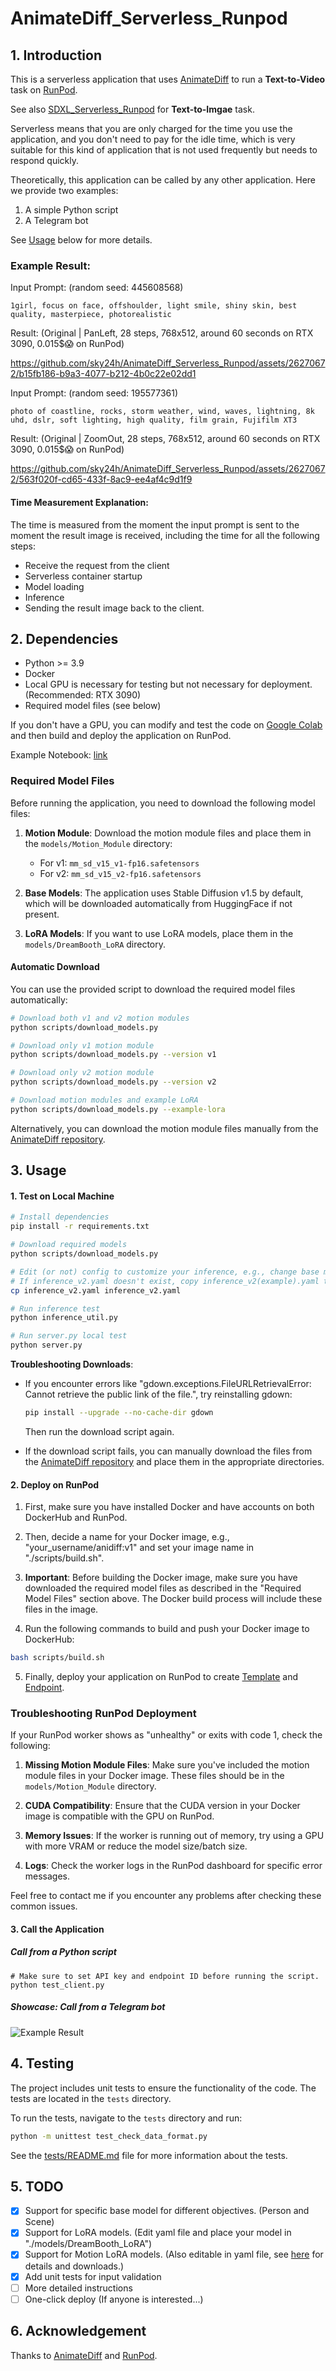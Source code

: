 # AnimateDiff_Serverless_Runpod

## 1. Introduction
This is a serverless application that uses [AnimateDiff](https://animatediff.github.io/) to run a **Text-to-Video** task on [RunPod](https://www.runpod.io/).

See also [SDXL_Serverless_Runpod](https://github.com/sky24h/SDXL_Serverless_Runpod) for **Text-to-Imgae** task.

Serverless means that you are only charged for the time you use the application, and you don't need to pay for the idle time, which is very suitable for this kind of application that is not used frequently but needs to respond quickly.

Theoretically, this application can be called by any other application. Here we provide two examples:
1. A simple Python script
2. A Telegram bot

See [Usage](#Usage) below for more details.

### Example Result:
Input Prompt:
(random seed: 445608568)
```
1girl, focus on face, offshoulder, light smile, shiny skin, best quality, masterpiece, photorealistic
```

Result:
(Original | PanLeft, 28 steps, 768x512, around 60 seconds on RTX 3090, 0.015$😱 on RunPod)


https://github.com/sky24h/AnimateDiff_Serverless_Runpod/assets/26270672/b15fb186-b9a3-4077-b212-4b0c22e02dd1




Input Prompt:
(random seed: 195577361)
```
photo of coastline, rocks, storm weather, wind, waves, lightning, 8k uhd, dslr, soft lighting, high quality, film grain, Fujifilm XT3
```

Result:
(Original | ZoomOut, 28 steps, 768x512, around 60 seconds on RTX 3090, 0.015$😱 on RunPod)


https://github.com/sky24h/AnimateDiff_Serverless_Runpod/assets/26270672/563f020f-cd65-433f-8ac9-ee4af4c9d1f9




#### Time Measurement Explanation:
The time is measured from the moment the input prompt is sent to the moment the result image is received, including the time for all the following steps:
- Receive the request from the client
- Serverless container startup
- Model loading
- Inference
- Sending the result image back to the client.

## 2. Dependencies
- Python >= 3.9
- Docker
- Local GPU is necessary for testing but not necessary for deployment. (Recommended: RTX 3090)
- Required model files (see below)

If you don't have a GPU, you can modify and test the code on [Google Colab](https://colab.research.google.com/) and then build and deploy the application on RunPod.

Example Notebook: [link](https://colab.research.google.com/drive/1Gd6uuiItbIFjVPFNyJQhEEEL9khdAyY7?usp=sharing)

### Required Model Files

Before running the application, you need to download the following model files:

1. **Motion Module**: Download the motion module files and place them in the `models/Motion_Module` directory:
   - For v1: `mm_sd_v15_v1-fp16.safetensors`
   - For v2: `mm_sd_v15_v2-fp16.safetensors`

2. **Base Models**: The application uses Stable Diffusion v1.5 by default, which will be downloaded automatically from HuggingFace if not present.

3. **LoRA Models**: If you want to use LoRA models, place them in the `models/DreamBooth_LoRA` directory.

#### Automatic Download

You can use the provided script to download the required model files automatically:

```bash
# Download both v1 and v2 motion modules
python scripts/download_models.py

# Download only v1 motion module
python scripts/download_models.py --version v1

# Download only v2 motion module
python scripts/download_models.py --version v2

# Download motion modules and example LoRA
python scripts/download_models.py --example-lora
```

Alternatively, you can download the motion module files manually from the [AnimateDiff repository](https://github.com/guoyww/AnimateDiff#features).

<a id="Usage"></a>
## 3. Usage
#### 1. Test on Local Machine
```bash
# Install dependencies
pip install -r requirements.txt

# Download required models
python scripts/download_models.py

# Edit (or not) config to customize your inference, e.g., change base model, lora model, motion lora model, etc.
# If inference_v2.yaml doesn't exist, copy inference_v2(example).yaml to inference_v2.yaml
cp inference_v2.yaml inference_v2.yaml

# Run inference test
python inference_util.py

# Run server.py local test
python server.py
```

**Troubleshooting Downloads**:
- If you encounter errors like "gdown.exceptions.FileURLRetrievalError: Cannot retrieve the public link of the file.", try reinstalling gdown:
  ```bash
  pip install --upgrade --no-cache-dir gdown
  ```
  Then run the download script again.

- If the download script fails, you can manually download the files from the [AnimateDiff repository](https://github.com/guoyww/AnimateDiff#features) and place them in the appropriate directories.


#### 2. Deploy on RunPod
1. First, make sure you have installed Docker and have accounts on both DockerHub and RunPod.

2. Then, decide a name for your Docker image, e.g., "your_username/anidiff:v1" and set your image name in "./scripts/build.sh".

3. **Important**: Before building the Docker image, make sure you have downloaded the required model files as described in the "Required Model Files" section above. The Docker build process will include these files in the image.

4. Run the following commands to build and push your Docker image to DockerHub:

```bash
bash scripts/build.sh
```

5. Finally, deploy your application on RunPod to create [Template](https://docs.runpod.io/docs/template-creation) and [Endpoint](https://docs.runpod.io/docs/autoscaling).

### Troubleshooting RunPod Deployment

If your RunPod worker shows as "unhealthy" or exits with code 1, check the following:

1. **Missing Motion Module Files**: Make sure you've included the motion module files in your Docker image. These files should be in the `models/Motion_Module` directory.

2. **CUDA Compatibility**: Ensure that the CUDA version in your Docker image is compatible with the GPU on RunPod.

3. **Memory Issues**: If the worker is running out of memory, try using a GPU with more VRAM or reduce the model size/batch size.

4. **Logs**: Check the worker logs in the RunPod dashboard for specific error messages.

Feel free to contact me if you encounter any problems after checking these common issues.

#### 3. Call the Application
##### Call from a Python script
```
# Make sure to set API key and endpoint ID before running the script.
python test_client.py
```

##### Showcase: Call from a Telegram bot
![Example Result](./assets/telegram_bot_example.jpg)

## 4. Testing
The project includes unit tests to ensure the functionality of the code. The tests are located in the `tests` directory.

To run the tests, navigate to the `tests` directory and run:

```bash
python -m unittest test_check_data_format.py
```

See the [tests/README.md](./tests/README.md) file for more information about the tests.

## 5. TODO
- [x] Support for specific base model for different objectives. (Person and Scene)
- [x] Support for LoRA models. (Edit yaml file and place your model in "./models/DreamBooth_LoRA")
- [x] Support for Motion LoRA models. (Also editable in yaml file, see [here](https://github.com/guoyww/AnimateDiff#features) for details and downloads.)
- [x] Add unit tests for input validation
- [ ] More detailed instructions
- [ ] One-click deploy (If anyone is interested...)

## 6. Acknowledgement
Thanks to [AnimateDiff](https://animatediff.github.io/) and [RunPod](https://www.runpod.io/).
